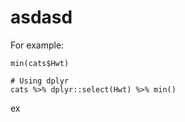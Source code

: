 # asdasd
For example:

```
min(cats$Hwt)

# Using dplyr
cats %>% dplyr::select(Hwt) %>% min()
```

ex
